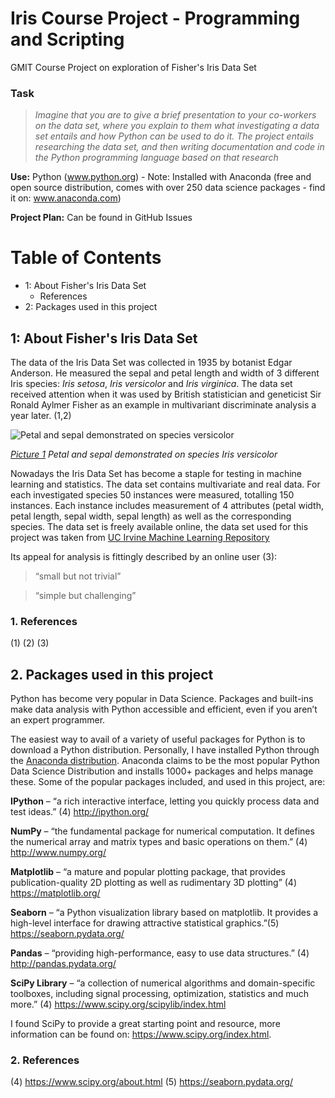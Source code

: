 # Iris Course Project - Programming and Scripting
GMIT Course Project on exploration of Fisher's Iris Data Set

### Task
> *Imagine that you are to give a brief presentation to your co-workers on the data set, where you explain to them what investigating a data set entails and how Python can be used to do it.
The project entails researching the data set, and then writing documentation and code in the Python programming language based on that research*

**Use:** Python (www.python.org) - Note: Installed with Anaconda (free and open source distribution, comes with over 250 data science packages - find it on: www.anaconda.com)

**Project Plan:** Can be found in GitHub Issues


# Table of Contents
- 1: About Fisher's Iris Data Set
  - References
- 2: Packages used in this project

## 1: About Fisher's Iris Data Set

The data of the Iris Data Set was collected in 1935 by botanist Edgar Anderson. He measured the sepal and petal length and width of 3 different Iris species: *Iris setosa*, *Iris versicolor* and *Iris virginica*. The data set received attention when it was used by British statistician and geneticist Sir Ronald Aylmer Fisher as an example in multivariant discriminate analysis a year later. (1,2)

 ![Petal and sepal demonstrated on species versicolor](http://suruchifialoke.com/img/icon_iris.png)
 
 *[Picture 1](http://suruchifialoke.com/img/icon_iris.png) Petal and sepal demonstrated on species Iris versicolor*

Nowadays the Iris Data Set has become a staple for testing in machine learning and statistics. The data set contains multivariate and real data. For each investigated species 50 instances were measured, totalling 150 instances. Each instance includes measurement of 4 attributes (petal width, petal length, sepal width, sepal length) as well as the corresponding species. The data set is freely available online, the data set used for this project was taken from [UC Irvine Machine Learning Repository](https://archive.ics.uci.edu/ml/datasets/iris) 

Its appeal for analysis is fittingly described by an online user (3): 
> “small but not trivial” 

> “simple but challenging”

### 1. References
(1)
(2)
(3)

## 2. Packages used in this project

Python has become very popular in Data Science. Packages and built-ins make data analysis with Python accessible and efficient, even if you aren’t an expert programmer.

The easiest way to avail of a variety of useful packages for Python is to download a Python distribution. Personally, I have installed Python through the [Anaconda distribution](https://www.anaconda.com/distribution/). Anaconda claims to be the most popular Python Data Science Distribution and installs 1000+ packages and helps manage these. Some of the popular packages included, and used in this project, are:

**IPython** – “a rich interactive interface, letting you quickly process data and test ideas.” (4) http://ipython.org/

**NumPy** – “the fundamental package for numerical computation. It defines the numerical array and matrix types and basic operations on them.” (4)  http://www.numpy.org/

**Matplotlib** – “a mature and popular plotting package, that provides publication-quality 2D plotting as well as rudimentary 3D plotting” (4) https://matplotlib.org/ 

**Seaborn** – “a Python visualization library based on matplotlib. It provides a high-level interface for drawing attractive statistical graphics.”(5)  https://seaborn.pydata.org/

**Pandas** – “providing high-performance, easy to use data structures.” (4) http://pandas.pydata.org/ 

**SciPy Library** – “a collection of numerical algorithms and domain-specific toolboxes, including signal processing, optimization, statistics and much more.” (4) https://www.scipy.org/scipylib/index.html

I found SciPy to provide a great starting point and resource, more information can be found on: https://www.scipy.org/index.html.

### 2. References
(4) https://www.scipy.org/about.html
(5) https://seaborn.pydata.org/


